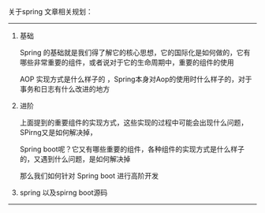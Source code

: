 关于spring 文章相关规划：

------



1. 基础

   Spring 的基础就是我们得了解它的核心思想，它的国际化是如何做的，它有哪些非常重要的组件，或者说对于它的生命周期中，重要的组件的使用

   AOP 实现方式是什么样子的 ，Spring本身对Aop的使用时什么样子的，对于事务和日志有什么改进的地方

   

2. 进阶

   上面提到的重要组件的实现方式，这些实现的过程中可能会出现什么问题，SPirng又是如何解决掉，

   Spring boot呢？它又有哪些重要的组件，各种组件的实现方式是什么样子的，又遇到什么问题，是如何解决掉

   那么我们如何针对 Spring boot 进行高阶开发

3. spring 以及spirng boot源码



------

